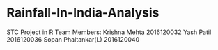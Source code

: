 # Rainfall-In-India-Analysis
STC Project in R
Team Members:
Krishna Mehta		      2016120032
Yash Patil			      2016120036
Sopan Phaltankar(L)	  2016120040
